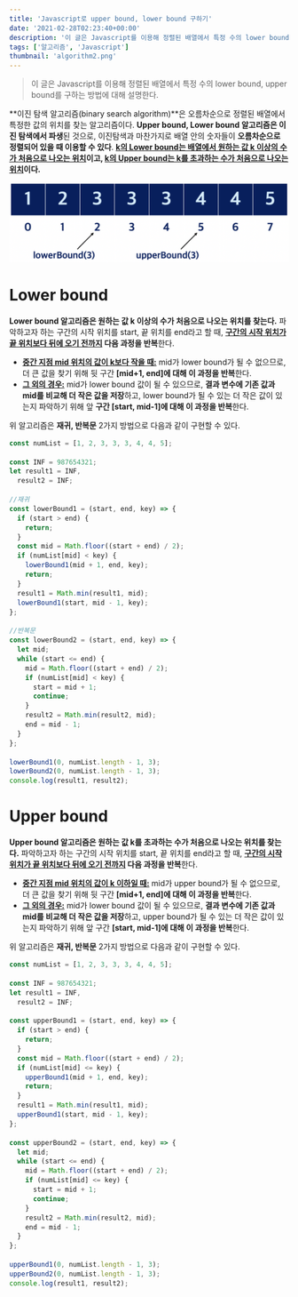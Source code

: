 ```yaml
---
title: 'Javascript로 upper bound, lower bound 구하기'
date: '2021-02-28T02:23:40+00:00'
description: '이 글은 Javascript를 이용해 정렬된 배열에서 특정 수의 lower bound, upper bound를 구하는 방법에 대해 설명한다.'
tags: ['알고리즘', 'Javascript']
thumbnail: 'algorithm2.png'
---
```


> 이 글은 Javascript를 이용해 정렬된 배열에서 특정 수의 lower bound, upper bound를 구하는 방법에 대해 설명한다.

**이진 탐색 알고리즘(binary search algorithm)**은 오름차순으로 정렬된 배열에서 특정한 값의 위치를 찾는 알고리즘이다. **Upper bound, Lower bound 알고리즘은 이진 탐색에서 파생**된 것으로, 이진탐색과 마찬가지로 배열 안의 숫자들이 **오름차순으로 정렬되어 있을 때 이용할 수 있다**. **<u>k의 Lower bound는 배열에서 원하는 값 k 이상의 수가 처음으로 나오는 위치</u>이고, <u>k의 Upper bound는 k를 초과하는 수가 처음으로 나오는 위치</u>이다.**

![algorithm2_1](algorithm2_1.png)

# Lower bound

**Lower bound 알고리즘은 원하는 값 k 이상의 수가 처음으로 나오는 위치를 찾는다.** 파악하고자 하는 구간의 시작 위치를 start, 끝 위치를 end라고 할 때, **<u>구간의 시작 위치가 끝 위치보다 뒤에 오기 전까지</u> 다음 과정을 반복**한다.

- **<u>중간 지점 mid 위치의 값이 k보다 작을 때:</u>** mid가 lower bound가 될 수 없으므로, 더 큰 값을 찾기 위해 뒷 구간 **[mid+1, end]에 대해 이 과정을 반복**한다.
- **<u>그 외의 경우:</u>** mid가 lower bound 값이 될 수 있으므로, **결과 변수에 기존 값과 mid를 비교해 더 작은 값을 저장**하고, lower bound가 될 수 있는 더 작은 값이 있는지 파악하기 위해 앞 **구간 [start, mid-1]에 대해 이 과정을 반복**한다.

위 알고리즘은 **재귀, 반복문** 2가지 방법으로 다음과 같이 구현할 수 있다.

```jsx
const numList = [1, 2, 3, 3, 3, 4, 4, 5];

const INF = 987654321;
let result1 = INF,
  result2 = INF;

//재귀
const lowerBound1 = (start, end, key) => {
  if (start > end) {
    return;
  }
  const mid = Math.floor((start + end) / 2);
  if (numList[mid] < key) {
    lowerBound1(mid + 1, end, key);
    return;
  }
  result1 = Math.min(result1, mid);
  lowerBound1(start, mid - 1, key);
};

//반복문
const lowerBound2 = (start, end, key) => {
  let mid;
  while (start <= end) {
    mid = Math.floor((start + end) / 2);
    if (numList[mid] < key) {
      start = mid + 1;
      continue;
    }
    result2 = Math.min(result2, mid);
    end = mid - 1;
  }
};

lowerBound1(0, numList.length - 1, 3);
lowerBound2(0, numList.length - 1, 3);
console.log(result1, result2);
```

# Upper bound

**Upper bound 알고리즘은 원하는 값 k를 초과하는 수가 처음으로 나오는 위치를 찾는다.** 파악하고자 하는 구간의 시작 위치를 start, 끝 위치를 end라고 할 때, **<u>구간의 시작 위치가 끝 위치보다 뒤에 오기 전까지</u> 다음 과정을 반복**한다.

- **<u>중간 지점 mid 위치의 값이 k 이하일 때:</u>** mid가 upper bound가 될 수 없으므로, 더 큰 값을 찾기 위해 뒷 구간 **[mid+1, end]에 대해 이 과정을 반복**한다.
- **<u>그 외의 경우:</u>** mid가 lower bound 값이 될 수 있으므로, **결과 변수에 기존 값과 mid를 비교해 더 작은 값을 저장**하고, upper bound가 될 수 있는 더 작은 값이 있는지 파악하기 위해 앞 구간 **[start, mid-1]에 대해 이 과정을 반복**한다.

위 알고리즘은 **재귀, 반복문** 2가지 방법으로 다음과 같이 구현할 수 있다.

```jsx
const numList = [1, 2, 3, 3, 3, 4, 4, 5];

const INF = 987654321;
let result1 = INF,
  result2 = INF;

const upperBound1 = (start, end, key) => {
  if (start > end) {
    return;
  }
  const mid = Math.floor((start + end) / 2);
  if (numList[mid] <= key) {
    upperBound1(mid + 1, end, key);
    return;
  }
  result1 = Math.min(result1, mid);
  upperBound1(start, mid - 1, key);
};

const upperBound2 = (start, end, key) => {
  let mid;
  while (start <= end) {
    mid = Math.floor((start + end) / 2);
    if (numList[mid] <= key) {
      start = mid + 1;
      continue;
    }
    result2 = Math.min(result2, mid);
    end = mid - 1;
  }
};

upperBound1(0, numList.length - 1, 3);
upperBound2(0, numList.length - 1, 3);
console.log(result1, result2);
```
